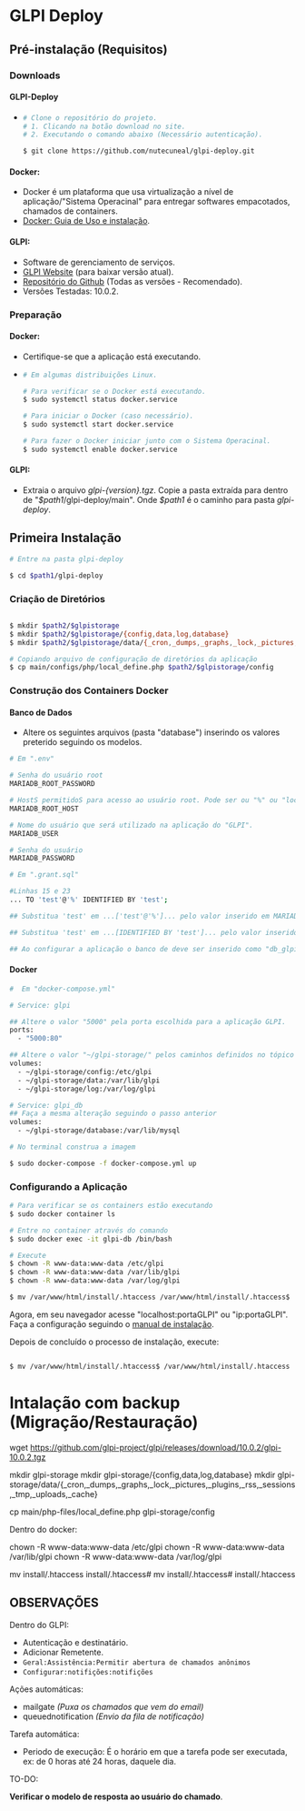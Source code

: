 # GLPI Deploy

## Pré-instalação (Requisitos)

### Downloads

#### GLPI-Deploy
- ```bash
  # Clone o repositório do projeto.
  # 1. Clicando na botão download no site.
  # 2. Executando o comando abaixo (Necessário autenticação).

  $ git clone https://github.com/nutecuneal/glpi-deploy.git
  ```

#### Docker:
  - Docker é um plataforma que usa virtualização a nível de aplicação/"Sistema Operacinal" para entregar softwares empacotados, chamados de containers.
  - [Docker: Guia de Uso e instalação](https://docs.docker.com/desktop/).
#### GLPI:
  - Software de gerenciamento de serviços.
  - [GLPI Website](http://glpi-project.org/) (para baixar versão atual).
  - [Repositório do Github](https://github.com/glpi-project/glpi/releases ) (Todas as versões - Recomendado).
  - Versões Testadas: 10.0.2.

### Preparação

#### Docker:
- Certifique-se que a aplicação está executando.
- ```bash
  # Em algumas distribuições Linux.

  # Para verificar se o Docker está executando.
  $ sudo systemctl status docker.service
  
  # Para iniciar o Docker (caso necessário).
  $ sudo systemctl start docker.service

  # Para fazer o Docker iniciar junto com o Sistema Operacinal.
  $ sudo systemctl enable docker.service  
  ```

#### GLPI:
- Extraia o arquivo *glpi-{version}.tgz*. Copie a pasta extraída para dentro de "*$path1*/glpi-deploy/main". Onde *\$path1* é o caminho para pasta *glpi-deploy*.

## Primeira Instalação

```bash
# Entre na pasta glpi-deploy

$ cd $path1/glpi-deploy
```

### Criação de Diretórios

```bash

$ mkdir $path2/$glpistorage
$ mkdir $path2/$glpistorage/{config,data,log,database}
$ mkdir $path2/$glpistorage/data/{_cron,_dumps,_graphs,_lock,_pictures,_plugins,_rss,_sessions,_tmp,_uploads,_cache}

# Copiando arquivo de configuração de diretórios da aplicação
$ cp main/configs/php/local_define.php $path2/$glpistorage/config
```

### Construção dos Containers Docker

#### Banco de Dados

- Altere os seguintes arquivos (pasta "database") inserindo os valores preterido seguindo os modelos.
  
```bash
# Em ".env"

# Senha do usuário root
MARIADB_ROOT_PASSWORD

# HostS permitidoS para acesso ao usuário root. Pode ser ou "%" ou "localhost" (sem aspas). Padrão "localhost".  
MARIADB_ROOT_HOST

# Nome do usuário que será utilizado na aplicação do "GLPI". 
MARIADB_USER

# Senha do usuário
MARIADB_PASSWORD
```

```bash
# Em ".grant.sql"

#Linhas 15 e 23
... TO 'test'@'%' IDENTIFIED BY 'test'; 

## Substitua 'test' em ...['test'@'%']... pelo valor inserido em MARIADB_USER

## Substitua 'test' em ...[IDENTIFIED BY 'test']... pelo valor inserido em MARIADB_PASSWORD

## Ao configurar a aplicação o banco de deve ser inserido como "db_glpi". Caso queira utilizar outro nome substitua o termo "db_glpi" na linha 23 pelo de sua preferência.
```

#### Docker

```dockerfile
#  Em "docker-compose.yml"

# Service: glpi

## Altere o valor "5000" pela porta escolhida para a aplicação GLPI.
ports:
  - "5000:80" 

## Altere o valor "~/glpi-storage/" pelos caminhos definidos no tópico "Criação de Diretórios"
volumes:
  - ~/glpi-storage/config:/etc/glpi
  - ~/glpi-storage/data:/var/lib/glpi
  - ~/glpi-storage/log:/var/log/glpi

# Service: glpi_db
## Faça a mesma alteração seguindo o passo anterior
volumes:
  - ~/glpi-storage/database:/var/lib/mysql
```

```bash
# No terminal construa a imagem

$ sudo docker-compose -f docker-compose.yml up
```

### Configurando a Aplicação

```bash
# Para verificar se os containers estão executando
$ sudo docker container ls

# Entre no container através do comando
$ sudo docker exec -it glpi-db /bin/bash

# Execute
$ chown -R www-data:www-data /etc/glpi 
$ chown -R www-data:www-data /var/lib/glpi
$ chown -R www-data:www-data /var/log/glpi

$ mv /var/www/html/install/.htaccess /var/www/html/install/.htaccess$
```

Agora, em seu navegador acesse "localhost:portaGLPI" ou "ip:portaGLPI". Faça a configuração seguindo o [manual de instalação](https://glpi-install.readthedocs.io/en/latest/install/wizard.html).


Depois de concluído o processo de instalação, execute:

```bash

$ mv /var/www/html/install/.htaccess$ /var/www/html/install/.htaccess
```

# Intalação com backup (Migração/Restauração)

wget https://github.com/glpi-project/glpi/releases/download/10.0.2/glpi-10.0.2.tgz

mkdir glpi-storage
mkdir glpi-storage/{config,data,log,database}
mkdir glpi-storage/data/{_cron,_dumps,_graphs,_lock,_pictures,_plugins,_rss,_sessions,_tmp,_uploads,_cache}

cp main/php-files/local_define.php glpi-storage/config

Dentro do docker:

chown -R www-data:www-data /etc/glpi
chown -R www-data:www-data /var/lib/glpi
chown -R www-data:www-data /var/log/glpi

mv install/.htaccess install/.htaccess#
mv install/.htaccess# install/.htaccess


## OBSERVAÇÕES

Dentro do GLPI:

- Autenticação e destinatário.
- Adicionar Remetente.
- `Geral:Assistência:Permitir abertura de chamados anônimos`
- `Configurar:notifições:notifições`

Ações automáticas:

- mailgate *(Puxa os chamados que vem do email)*
- queuednotification *(Envio da fila de notificação)*

Tarefa automática:

- Periodo de execução: É o horário em que a tarefa pode ser executada, ex: de 0 horas até 24 horas, daquele dia.

TO-DO:

**Verificar o modelo de resposta ao usuário do chamado**.
